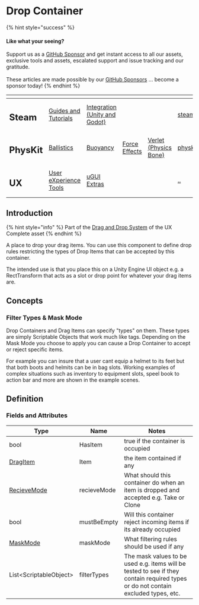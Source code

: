 # Drop Container

{% hint style="success" %}
#### Like what your seeing?

Support us as a [GitHub Sponsor](../../../become-a-sponsor/) and get instant access to all our assets, exclusive tools and assets, escalated support and issue tracking and our gratitude.\
\
These articles are made possible by our [GitHub Sponsors](../../../become-a-sponsor/) ... become a sponsor today!
{% endhint %}

<table data-view="cards"><thead><tr><th></th><th></th><th></th><th></th><th></th><th data-hidden data-card-target data-type="content-ref"></th><th data-hidden data-card-cover data-type="files"></th></tr></thead><tbody><tr><td><h2>Steam</h2></td><td><a href="../../../steam/steam.md">Guides and Tutorials</a></td><td><a href="../../steamworks/">Integration (Unity and Godot)</a></td><td></td><td></td><td><a href="../../../steam/steam.md">steam.md</a></td><td><a href="../../../.gitbook/assets/Steamworks Card.png">Steamworks Card.png</a></td></tr><tr><td><h2>PhysKit</h2></td><td><a href="../../physkit/sample-scenes/fantasy-style-ballistic-simulation.md">Ballistics</a></td><td><a href="../../physkit/sample-scenes/1-buoyancy-example.md">Buoyancy</a></td><td><a href="../../physkit/sample-scenes/1-force-effect-fields.md">Force Effects</a></td><td><a href="../../physkit/sample-scenes/2-verlet-spring-skinned-mesh.md">Verlet (Physics Bone)</a></td><td><a href="../../physkit/">physkit</a></td><td><a href="../../../.gitbook/assets/PhysKit Card.png">PhysKit Card.png</a></td></tr><tr><td><h2>UX</h2></td><td><a href="../learning/core-concepts/">User eXperience Tools</a></td><td><a href="../learning/ugui-extras/">uGUI Extras</a></td><td></td><td></td><td><a href="../">..</a></td><td><a href="../../../.gitbook/assets/Splash Screen (1).png">Splash Screen (1).png</a></td></tr></tbody></table>

## Introduction

{% hint style="info" %}
Part of the [Drag and Drop System](../learning/core-concepts/drag-and-drop-system.md) of the UX Complete asset
{% endhint %}

A place to drop your drag items. You can use this component to define drop rules restricting the types of Drop Items that can be accepted by this container.

The intended use is that you place this on a Unity Engine UI object e.g. a RectTransform that acts as a slot or drop point for whatever your drag items are.

## Concepts

### Filter Types & Mask Mode

Drop Containers and Drag Items can specify "types" on them. These types are simply Scriptable Objects that work much like tags. Depending on the Mask Mode you choose to apply you can cause a Drop Container to accept or reject specific items.

For example you can insure that a user cant equip a helmet to its feet but that both boots and helmits can be in bag slots. Working examples of complex situations such as inventory to equipment slots, speel book to action bar and more are shown in the example scenes.

## Definition

### Fields and Attributes

| Type                                    | Name        | Notes                                                                                                                             |
| --------------------------------------- | ----------- | --------------------------------------------------------------------------------------------------------------------------------- |
| bool                                    | HasItem     | true if the container is occupied                                                                                                 |
| [DragItem](drag-item.md)                | Item        | the item contained if any                                                                                                         |
| [RecieveMode](../enums/recieve-mode.md) | recieveMode | What should this container do when an item is dropped and accepted e.g. Take or Clone                                             |
| bool                                    | mustBeEmpty | Will this container reject incoming items if its already occupied                                                                 |
| [MaskMode](../enums/mask-mode.md)       | maskMode    | What filtering rules should be used if any                                                                                        |
| List\<ScriptableObject>                 | filterTypes | The mask values to be used e.g. items will be tested to see if they contain required types or do not contain excluded types, etc. |
